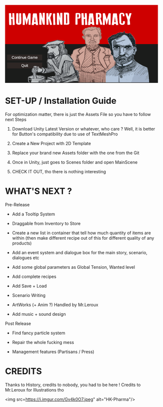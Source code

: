 <div align="center">
    <a href="https://github.com/Olondutsu/HK-PHARMA">
 	<img src="https://raw.githubusercontent.com/Olondutsu/HK-Pharma/main/SrcImg.png" alt="Humankind Pharmacy"/>
    </a>

</div>

# SET-UP / Installation Guide

For optimization matter, there is just the Assets File so you have to follow next Steps

1) Download Unity Latest Version or whatever, who care ? Well, it is better for Button's compatibility due to use of TextMeshPro

2) Create a New Project with 2D Template

3) Replace your brand new Assets folder with the one from the Git

4) Once in Unity, just goes to Scenes folder and open MainScene

5) CHECK IT OUT, tho there is nothing interesting

# WHAT'S NEXT ?

Pre-Release 

- Add a Tooltip System

- Draggable from Inventory to Store 

- Create a new list in container that tell how much quantity of items are within (then make different recipe out of this for different quality of any products)

- Add an event system and dialogue box for the main story, scenario, dialogues etc

- Add some global parameters as Global Tension, Wanted level

- Add complete recipes 

- Add Save + Load

- Scenario Writing

- ArtWorks (+ Anim ?) Handled by Mr.Leroux

- Add music + sound design

Post Release

- Find fancy particle system

- Repair the whole fucking mess

- Management features (Partisans / Press)


# CREDITS

Thanks to History, credits to nobody, you had to be here !
Credits to Mr.Leroux for Illustrations tho

<img src=https://i.imgur.com/Gv4k0O7.jpeg" alt="HK-Pharma"/>